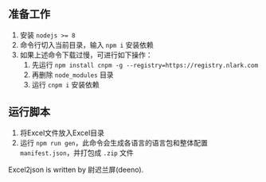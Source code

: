 ## 准备工作
1. 安装 `nodejs >= 8`
2. 命令行切入当前目录，输入 `npm i` 安装依赖
3. 如果上述命令下载过慢，可进行如下操作：
    1. 先运行 `npm install cnpm -g --registry=https://registry.nlark.com`
    2. 再删除 `node_modules` 目录
    3. 运行 `cnpm i` 安装依赖

## 运行脚本
1. 将Excel文件放入Excel目录
2. 运行 `npm run gen`，此命令会生成各语言的语言包和整体配置 `manifest.json`，并打包成 `.zip` 文件

Excel2json is written by 尉迟兰屏(deeno).

